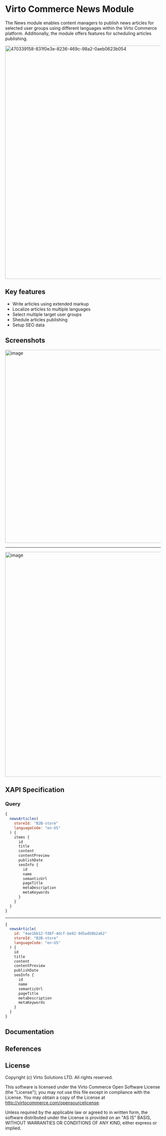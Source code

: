 # Virto Commerce News Module
The News module enables content managers to publish news articles for selected user groups using different languages within the Virto Commerce platform. Additionally, the module offers features for scheduling articles publishing.

<img width="1902" height="754" alt="470339158-831f0e3e-8236-469c-98a2-0aeb0623b054" src="https://github.com/user-attachments/assets/8cb394fe-88ad-486f-a56e-6f488b9eb00f" />


## Key features

* Write articles using extended markup
* Localize articles to multiple languages
* Select multiple target user groups
* Shedule articles publishing
* Setup SEO data

## Screenshots
<img width="822" height="624" alt="image" src="https://github.com/user-attachments/assets/31e9dd00-b474-4336-b587-b14d3c8ac338" />

---

<img width="847" height="727" alt="image" src="https://github.com/user-attachments/assets/c452647a-455a-4518-b1a9-66edad94375f" /> 

## XAPI Specification

### Query
```js
{
  newsArticles(
    storeId: "B2B-store"
    languageCode: "en-US"
  ) {
    items {
      id
      title
      content
      contentPreview
      publishDate
      seoInfo {
        id
        name
        semanticUrl
        pageTitle
        metaDescription
        metaKeywords
      }
    }
  }
}
```
---
```js
{
  newsArticle(
    id: "4ae1bb12-fd8f-4dcf-be92-9d5ad50b2a62"
    storeId: "B2B-store"
    languageCode: "en-US"
  ) {
    id
    title
    content
    contentPreview
    publishDate
    seoInfo {
      id
      name
      semanticUrl
      pageTitle
      metaDescription
      metaKeywords
    }
  }
}
```

## Documentation 

## References 

## License
Copyright (c) Virto Solutions LTD.  All rights reserved.

This software is licensed under the Virto Commerce Open Software License (the "License"); you
may not use this file except in compliance with the License. You may
obtain a copy of the License at http://virtocommerce.com/opensourcelicense.

Unless required by the applicable law or agreed to in written form, the software
distributed under the License is provided on an "AS IS" BASIS,
WITHOUT WARRANTIES OR CONDITIONS OF ANY KIND, either express or
implied.

